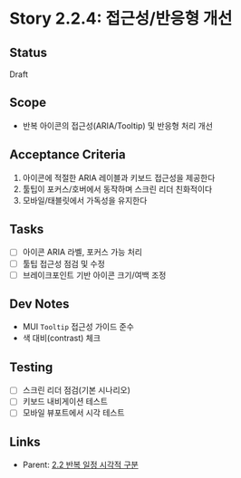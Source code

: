 # Story 2.2.4: 접근성/반응형 개선

## Status

Draft

## Scope

- 반복 아이콘의 접근성(ARIA/Tooltip) 및 반응형 처리 개선

## Acceptance Criteria

1. 아이콘에 적절한 ARIA 레이블과 키보드 접근성을 제공한다
2. 툴팁이 포커스/호버에서 동작하며 스크린 리더 친화적이다
3. 모바일/태블릿에서 가독성을 유지한다

## Tasks

- [ ] 아이콘 ARIA 라벨, 포커스 가능 처리
- [ ] 툴팁 접근성 점검 및 수정
- [ ] 브레이크포인트 기반 아이콘 크기/여백 조정

## Dev Notes

- MUI `Tooltip` 접근성 가이드 준수
- 색 대비(contrast) 체크

## Testing

- [ ] 스크린 리더 점검(기본 시나리오)
- [ ] 키보드 내비게이션 테스트
- [ ] 모바일 뷰포트에서 시각 테스트

## Links

- Parent: [2.2 반복 일정 시각적 구분](./2.2.recurring-event-visual-distinction.md)
